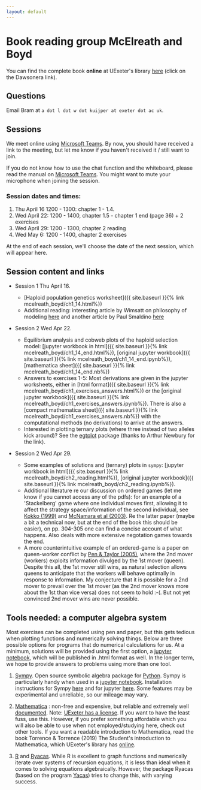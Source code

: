 ```yaml
---
layout: default
---
```


# Book reading group McElreath and Boyd 
You can find the complete book **online** at UExeter's library [here](http://encore.exeter.ac.uk/iii/encore/record/C__Rb3552240?lang=eng) (click on the Dawsonera link).

## Questions
Email Bram at `a dot l dot w dot kuijper at exeter dot ac uk`.

## Sessions
We meet online using [Microsoft Teams](https://products.office.com/en-gb/microsoft-teams/download-app). By now, you should have received a link to the meeting, but let me know if you haven't received it / still want to join.

If you do not know how to use the chat function and the whiteboard, please read the manual on [Microsoft Teams](https://www.exeter.ac.uk/it/teams/). You might want to mute your microphone when joining the session. 



### Session dates and times:
1. Thu April 16 1200 - 1300: chapter 1 - 1.4. 
2. Wed April 22: 1200 - 1400, chapter 1.5 - chapter 1 end (page 36) + 2 exercises
3. Wed April 29: 1200 - 1300, chapter 2 reading
4. Wed May 6: 1200 - 1400, chapter 2 exercises

At the end of each session, we'll choose the date of the next session, which will appear here.


## Session content and links
* Session 1 Thu April 16. 
    - [Haploid population genetics worksheet]({{ site.baseurl }}{% link mcelreath_boyd/ch1_14.html%})
    - Additional reading: interesting article by Wimsatt on philosophy of modeling [here](http://mechanism.ucsd.edu/teaching/models/Wimsatt.falsemodels.pdf) and another article by Paul Smaldino [here](http://smaldino.com/wp/wp-content/uploads/2017/01/Smaldino2017-ModelsAreStupid.pdf)

* Session 2 Wed Apr 22.
    - Equilibrium analysis and cobweb plots of the haploid selection model: [jupyter workbook in html]({{ site.baseurl }}{% link mcelreath_boyd/ch1_14_end.html%}), [original jupyter workbook]({{ site.baseurl }}{% link mcelreath_boyd/ch1_14_end.ipynb%}), [mathematica sheet]({{ site.baseurl }}{% link mcelreath_boyd/ch1_14_end.nb%})
    - Answers to exercises 1-5: Most derivations are given in the jupyter worksheets, either in [html format]({{ site.baseurl }}{% link mcelreath_boyd/ch1_exercises_answers.html%}) or the [original jupyter workbook]({{ site.baseurl }}{% link mcelreath_boyd/ch1_exercises_answers.ipynb%}). There is also a  [compact mathematica sheet]({{ site.baseurl }}{% link mcelreath_boyd/ch1_exercises_answers.nb%}) with the computational methods (no derivations) to arrive at the answers.
    - Interested in plotting ternary plots (where three instead of two alleles kick around)? See the [egtplot](https://github.com/mirzaevinom/egtplot) package (thanks to Arthur Newbury for the link).

* Session 2 Wed Apr 29.
    - Some examples of solutions and (ternary) plots in `sympy`: [jupyter workbook in html]({{ site.baseurl }}{% link mcelreath_boyd/ch2_reading.html%}), [original jupyter workbook]({{ site.baseurl }}{% link mcelreath_boyd/ch2_reading.ipynb%}). 
    - Additional literature re our discussion on ordered games (let me know if you cannot access any of the pdfs): for an example of a 'Stackelberg' game where one individual moves first, allowing it to affect the strategy space/information of the second individual, see [Kokko (1999)](https://doi.org/10.1046/j.1461-0248.1999.00075.x) and [McNamara et al (2003)](https://doi.org/10.1093/beheco/14.3.301). Re the latter paper (maybe a bit a technical now, but at the end of the book this should be easier), on pp. 304-305 one can find a concise account of what happens. Also deals with more extensive negotation games towards the end. 
    - A more counterintuitive example of an ordered-game is a paper on queen-worker conflict by [Pen & Taylor (2005)](https://royalsocietypublishing.org/doi/full/10.1098/rspb.2005.3234), where the 2nd mover (workers) exploits information divulged by the 1st mover (queen). Despite this all, the 1st mover still wins, as natural selection allows queens to anticipate that the workers will behave optimally in response to information. My conjecture that it is possible for a 2nd mover to prevail over the 1st mover (as the 2nd mover knows more about the 1st than vice versa) does not seem to hold :-(. But not yet convinced 2nd mover wins are never possible. 

## Tools needed: a computer algebra system
Most exercises can be completed using pen and paper, but this gets tedious when plotting functions and numerically solving things. Below are three possible options for programs that do numerical calculations for us. At a minimum, solutions will be provided using the first option, a [jupyter notebook](https://jupyter.org/), which will be published in .html format as well. In the longer term, we hope to provide answers to problems using more than one tool.

1. [Sympy](https://www.sympy.org/en/index.html). Open source symbolic algebra package for [Python](https://www.python.org/). Sympy is particularly handy when used in a [jupyter notebook](https://jupyter.org/). Installation instructions for Sympy [here](https://docs.sympy.org/latest/install.html) and for jupyter [here](https://jupyter.readthedocs.io/en/latest/install.html). Some features may be experimental and unreliable, so our mileage may vary. 

2. [Mathematica](https://www.wolfram.com/mathematica/) : non-free and expensive, but reliable and extremely well [documented](https://reference.wolfram.com/language/). Note: [UExeter has a license](https://www.exeter.ac.uk/it/new/softwarecatalogue/mathematica/). If you want to have the least fuss, use this. However, if you prefer something affordable which you will also be able to use when not employed/studying here, check out other tools. If you want a readable introduction to Mathematica, read the book Torrence & Torrence (2019) The Student's introduction to Mathematica, which UExeter's library has [online](http://encore.exeter.ac.uk/iii/encore/record/C__Rb4003689?lang=eng).

3. [R](https://cran.r-project.org/) and [Ryacas](https://cran.r-project.org/web/packages/Ryacas/index.html). While R is excellent to graph functions and numerically iterate over systems of recursion equations, it is less than ideal when it comes to solving equations algebraically. However, the package Ryacas (based on the program [Yacas](http://www.yacas.org)) tries to change this, with varying success. 


